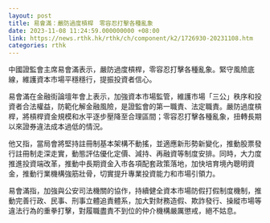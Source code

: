 ```yaml
---
layout: post
title: 易會滿：嚴防過度槓桿　零容忍打擊各種亂象
date: 2023-11-08 11:24:59.000000000 +08:00
link: https://news.rthk.hk/rthk/ch/component/k2/1726930-20231108.htm
categories: rthk
---
```


中國證監會主席易會滿表示，嚴防過度槓桿，零容忍打擊各種亂象。緊守風險底線，維護資本市場平穩穩行，提振投資者信心。 

易會滿在金融街論壇年會上表示，加強資本市場監管，維護市場「三公」秩序和投資者合法權益，防範化解金融風險，是證監會的第一職責、法定職責。嚴防過度槓桿，將槓桿資金規模和水平逐步壓降至合理區間；零容忍打擊各種亂象，扭轉長期以來證券違法成本過低的情況。

他又指，當局會將堅持註冊制基本架構不動搖，並適應新形勢新變化，推動股票發行註冊制走深走實，動態評估優化定價、減持、再融資等制度安排。同時，大力度推進投資端改革，推動中長期資金入市各項配套政策落地，加快培育境內聰明資金，推動行業機構強筋壯骨，切實提升專業投資能力和市場引領力。

易會滿指，加強與公安司法機關的協作，持續健全資本市場防假打假制度機制，推動完善行政、民事、刑事立體追責體系，加大對財務造假、欺詐發行、操縱市場等違法行為的重拳打擊，對履職盡責不到位的仲介機構嚴厲懲戒，絕不姑息。
